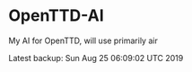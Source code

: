 # OpenTTD-AI
My AI for OpenTTD, will use primarily air

Latest backup: Sun Aug 25 06:09:02 UTC 2019
